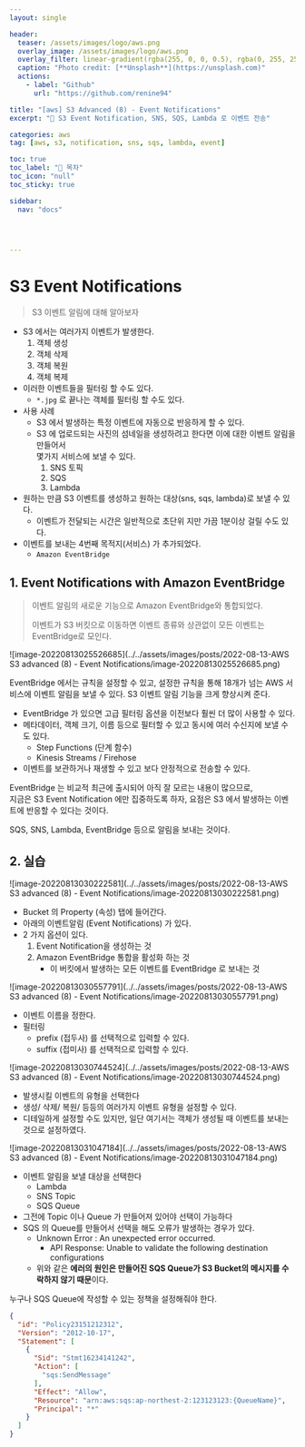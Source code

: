 ```yaml
---
layout: single

header:
  teaser: /assets/images/logo/aws.png
  overlay_image: /assets/images/logo/aws.png
  overlay_filter: linear-gradient(rgba(255, 0, 0, 0.5), rgba(0, 255, 255, 0.5))
  caption: "Photo credit: [**Unsplash**](https://unsplash.com)"
  actions:
    - label: "Github"
      url: "https://github.com/renine94"

title: "[aws] S3 Advanced (8) - Event Notifications"
excerpt: "🚀 S3 Event Notification, SNS, SQS, Lambda 로 이벤트 전송"

categories: aws
tag: [aws, s3, notification, sns, sqs, lambda, event]

toc: true
toc_label: "📕 목차"
toc_icon: "null"
toc_sticky: true

sidebar:
  nav: "docs"




---
```


# S3 Event Notifications

> S3 이벤트 알림에 대해 알아보자



- S3 에서는 여러가지 이벤트가 발생한다.
  1. 객체 생성
  2. 객체 삭제
  3. 객체 복원
  4. 객체 복제
- 이러한 이벤트들을 필터링 할 수도 있다.
  - `*.jpg` 로 끝나는 객체를 필터링 할 수도 있다.
- 사용 사례
  - S3 에서 발생하는 특정 이벤트에 자동으로 반응하게 할 수 있다.
  - S3 에 업로드되는 사진의 섬네일을 생성하려고 한다면 이에 대한 이벤트 알림을 만들어서<br> 몇가지 서비스에 보낼 수 있다.
    1. SNS 토픽
    2. SQS
    3. Lambda
- 원하는 만큼 S3 이벤트를 생성하고 원하는 대상(sns, sqs, lambda)로 보낼 수 있다.
  - 이벤트가 전달되는 시간은 일반적으로 초단위 지만 가끔 1분이상 걸릴 수도 있다.
- 이벤트를 보내는 4번째 목적지(서비스) 가 추가되었다.
  - `Amazon EventBridge`



## 1. Event Notifications with Amazon EventBridge

> 이벤트 알림의 새로운 기능으로 Amazon EventBridge와 통합되었다.
>
> 이벤트가 S3 버킷으로 이동하면 이벤트 종류와 상관없이 모든 이벤트는 EventBridge로 모인다.

![image-20220813025526685](../../assets/images/posts/2022-08-13-AWS S3 advanced (8) - Event Notifications/image-20220813025526685.png)

EventBridge 에서는 규칙을 설정할 수 있고, 설정한 규칙을 통해 18개가 넘는 AWS 서비스에 이벤트 알림을 보낼 수 있다. S3 이벤트 알림 기능을 크게 향상시켜 준다. 

- EventBridge 가 있으면 고급 필터링 옵션을 이전보다 훨씬 더 많이 사용할 수 있다.
- 메타데이터, 객체 크기, 이름 등으로 필터할 수 있고 동시에 여러 수신지에 보낼 수도 있다.
  - Step Functions (단계 함수)
  - Kinesis Streams / Firehose
- 이벤트를 보관하거나 재생할 수 있고 보다 안정적으로 전송할 수 있다.



EventBridge 는 비교적 최근에 출시되어 아직 잘 모르는 내용이 많으므로,<br>지금은 S3 Event Notification 에만 집중하도록 하자, 요점은 S3 에서 발생하는 이벤트에 반응할 수 있다는 것이다.

SQS, SNS, Lambda, EventBridge 등으로 알림을 보내는 것이다.





## 2. 실습

![image-20220813030222581](../../assets/images/posts/2022-08-13-AWS S3 advanced (8) - Event Notifications/image-20220813030222581.png)

- Bucket 의 Property (속성) 탭에 들어간다.
- 아래의 이벤트알림 (Event Notifications) 가 있다.
- 2 가지 옵션이 있다.
  1. Event Notification을 생성하는 것
  2. Amazon EventBridge 통합을 활성화 하는 것
     - 이 버킷에서 발생하는 모든 이벤트를 EventBridge 로 보내는 것



![image-20220813030557791](../../assets/images/posts/2022-08-13-AWS S3 advanced (8) - Event Notifications/image-20220813030557791.png)

- 이벤트 이름을 정한다.
- 필터링
  - prefix (접두사) 를 선택적으로 입력할 수 있다.
  - suffix (접미사) 를 선택적으로 입력할 수 있다.



![image-20220813030744524](../../assets/images/posts/2022-08-13-AWS S3 advanced (8) - Event Notifications/image-20220813030744524.png)

- 발생시킬 이벤트의 유형을 선택한다
- 생성/ 삭제/ 복원/ 등등의 여러가지 이벤트 유형을 설정할 수 있다.
- 디테일하게 설정할 수도 있지만, 일단 여기서는 객체가 생성될 때 이벤트를 보내는것으로 설정하였다.



![image-20220813031047184](../../assets/images/posts/2022-08-13-AWS S3 advanced (8) - Event Notifications/image-20220813031047184.png)

- 이벤트 알림을 보낼 대상을 선택한다
  - Lambda
  - SNS Topic
  - SQS Queue
- 그전에 Topic 이나 Queue 가 만들어져 있어야 선택이 가능하다
- SQS 의 Queue를 만들어서 선택을 해도 오류가 발생하는 경우가 있다.
  - Unknown Error : An unexpected error occurred.
    - API Response: Unable to validate the following destination configurations
  - 위와 같은 **에러의 원인은 만들어진 SQS Queue가 S3 Bucket의 메시지를 수락하지 않기 때문**이다.



누구나 SQS Queue에 작성할 수 있는 정책을 설정해줘야 한다.

```json
{
  "id": "Policy23151212312",
  "Version": "2012-10-17",
  "Statement": [
    {
      "Sid": "Stmt16234141242",
      "Action": [
        "sqs:SendMessage"
      ],
      "Effect": "Allow",
      "Resource": "arn:aws:sqs:ap-northest-2:123123123:{QueueName}",
      "Principal": "*"
    }
  ]
}
```

















